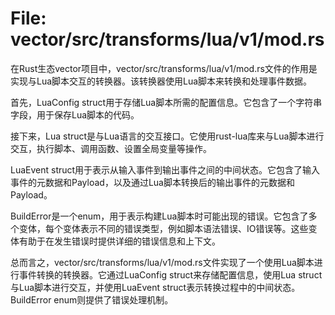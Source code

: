 # File: vector/src/transforms/lua/v1/mod.rs

在Rust生态vector项目中，vector/src/transforms/lua/v1/mod.rs文件的作用是实现与Lua脚本交互的转换器。该转换器使用Lua脚本来转换和处理事件数据。

首先，LuaConfig struct用于存储Lua脚本所需的配置信息。它包含了一个字符串字段，用于保存Lua脚本的代码。

接下来，Lua struct是与Lua语言的交互接口。它使用rust-lua库来与Lua脚本进行交互，执行脚本、调用函数、设置全局变量等操作。

LuaEvent struct用于表示从输入事件到输出事件之间的中间状态。它包含了输入事件的元数据和Payload，以及通过Lua脚本转换后的输出事件的元数据和Payload。

BuildError是一个enum，用于表示构建Lua脚本时可能出现的错误。它包含了多个变体，每个变体表示不同的错误类型，例如脚本语法错误、IO错误等。这些变体有助于在发生错误时提供详细的错误信息和上下文。

总而言之，vector/src/transforms/lua/v1/mod.rs文件实现了一个使用Lua脚本进行事件转换的转换器。它通过LuaConfig struct来存储配置信息，使用Lua struct与Lua脚本进行交互，并使用LuaEvent struct表示转换过程中的中间状态。BuildError enum则提供了错误处理机制。

